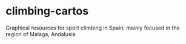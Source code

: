 # climbing-cartos
Graphical resources for sport climbing in Spain, mainly focused in the region of Malaga, Andalusia
